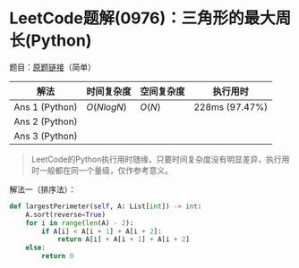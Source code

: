 # LeetCode题解(0976)：三角形的最大周长(Python)

题目：[原题链接](https://leetcode-cn.com/problems/squares-of-a-sorted-array/)（简单）

| 解法           | 时间复杂度 | 空间复杂度 | 执行用时       |
| -------------- | ---------- | ---------- | -------------- |
| Ans 1 (Python) | $O(NlogN)$ | $O(N)$     | 228ms (97.47%) |
| Ans 2 (Python) |            |            |                |
| Ans 3 (Python) |            |            |                |

>  LeetCode的Python执行用时随缘，只要时间复杂度没有明显差异，执行用时一般都在同一个量级，仅作参考意义。

解法一（排序法）：

```python
def largestPerimeter(self, A: List[int]) -> int:
    A.sort(reverse=True)
    for i in range(len(A) - 2):
        if A[i] < A[i + 1] + A[i + 2]:
            return A[i] + A[i + 1] + A[i + 2]
    else:
        return 0
```

